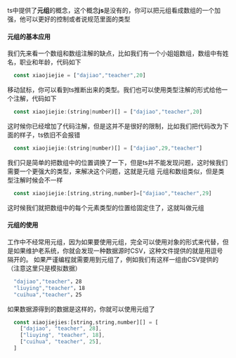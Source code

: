 <!--
 * @Author: gaoyuan
 * @Date: 2020-10-21 15:11:53
 * @LastEditors: gaoyuan
 * @LastEditTime: 2020-10-21 15:28:58
-->
ts中提供了**元组**的概念，这个概念**js**是没有的，你可以把元组看成数组的一个加强，他可以更好的控制或者说规范里面的类型

#### 元组的基本应用
我们先来看一个数组和数组注解的缺点，比如我们有一个小姐姐数组，数组中有姓名，职业和年龄，代码如下
```javascript
  const xiaojiejie = ["dajiao","teacher",20]
```
移动鼠标，你可以看到ts推断出来的类型。我们也可以使用类型注解的形式给他一个注解，代码如下
```javascript
  const xiaojiejie:(string|number)[] = ["dajiao","teacher",20]
```
这时候你已经增加了代码注解，但是这并不是很好的限制，比如我们把代码改为下面的样子，ts依旧不会报错
```javascript
  const xiaojiejie:(string|number)[] = ["dajiao",29,"teacher"]
```
我们只是简单的把数组中的位置调换了一下，但是ts并不能发现问题，这时候我们需要一个更强大的类型，来解决这个问题，这就是元组
元组和数组类似，但是类型注解时候会不一样
```javascript
  const xiaojiejie:[string,string,number]=["dajiao","teacher",29]
```
这时候我们就把数组中的每个元素类型的位置给固定住了，这就叫做元组


#### 元组的使用
工作中不经常用元组，因为如果要使用元组，完全可以使用对象的形式来代替，但是如果维护老系统，你就会发现一种数据源时CSV，这种文件提供的就是用逗号隔开的。
如果严谨编程就需要用到元组了，例如我们有这样一组由CSV提供的（注意这里只是模拟数据）
```javascript
  "dajiao","teacher"，28
  "liuying","teacher"，18
  "cuihua","teacher"，25
```
如果数据源得到的数据是这样的，你就可以使用元组了
```javascript
  const xiaojiejies:[string,string,number][] = [
    ["dajiao", "teacher", 28],
    ["liuying", "teacher", 18],
    ["cuihua", "teacher", 25],
  ]
```